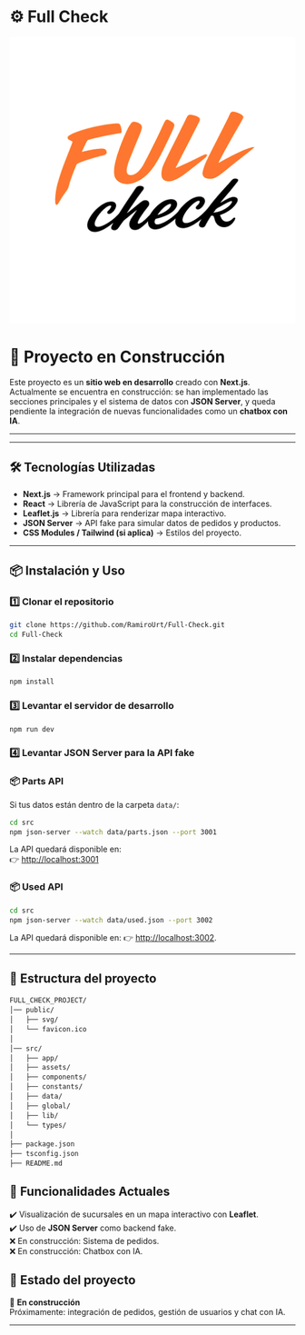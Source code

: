 # ⚙ Full Check

![Portada](./public/favicon.ico)

# 🚧 Proyecto en Construcción

Este proyecto es un **sitio web en desarrollo** creado con **Next.js**.  
Actualmente se encuentra en construcción: se han implementado las secciones principales y el sistema de datos con **JSON Server**, y queda pendiente la integración de nuevas funcionalidades como un **chatbox con IA**.

---

---

## 🛠️ Tecnologías Utilizadas

- **Next.js** → Framework principal para el frontend y backend.  
- **React** → Librería de JavaScript para la construcción de interfaces.  
- **Leaflet.js** → Librería para renderizar mapa interactivo.  
- **JSON Server** → API fake para simular datos de pedidos y productos.  
- **CSS Modules / Tailwind (si aplica)** → Estilos del proyecto.

---

## 📦 Instalación y Uso

### 1️⃣ Clonar el repositorio
```bash
git clone https://github.com/RamiroUrt/Full-Check.git
cd Full-Check
```

### 2️⃣ Instalar dependencias
```bash
npm install
```

### 3️⃣ Levantar el servidor de desarrollo
```bash
npm run dev
```

### 4️⃣ Levantar JSON Server para la API fake
### 📦 Parts API
Si tus datos están dentro de la carpeta `data/`:
```bash
cd src
npm json-server --watch data/parts.json --port 3001
```
La API quedará disponible en:  
👉 [http://localhost:3001](http://localhost:3001)

### 📦 Used API
```bash
cd src
npm json-server --watch data/used.json --port 3002
```
La API quedará disponible en: 
👉 [http://localhost:3002](http://localhost:3002).

---
## 📂 Estructura del proyecto
```bash
FULL_CHECK_PROJECT/
│── public/
│   ├── svg/           
│   └── favicon.ico
│
│── src/
│   ├── app/          
│   ├── assets/        
│   ├── components/   
│   ├── constants/     
│   ├── data/         
│   ├── global/        
│   ├── lib/           
│   └── types/         
│
├── package.json
├── tsconfig.json
├── README.md
```
## 📍 Funcionalidades Actuales

✔️ Visualización de sucursales en un mapa interactivo con **Leaflet**.  
✔️ Uso de **JSON Server** como backend fake.  
❌ En construcción: Sistema de pedidos.  
❌ En construcción: Chatbox con IA.



## 📌 Estado del proyecto
🔧 **En construcción**  
Próximamente: integración de pedidos, gestión de usuarios y chat con IA.

---

